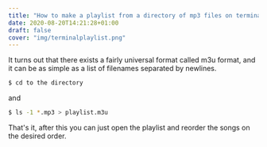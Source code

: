```yaml
---
title: "How to make a playlist from a directory of mp3 files on terminal"
date: 2020-08-20T14:21:28+01:00
draft: false
cover: "img/terminalplaylist.png"
---
```




It turns out that there exists a fairly universal format called m3u format, and it can be as simple as a list of filenames separated by newlines.

```sh
$ cd to the directory 
```
and

```sh
$ ls -1 *.mp3 > playlist.m3u
```

That's it, after this you can just open the playlist and reorder the songs on the desired order.

